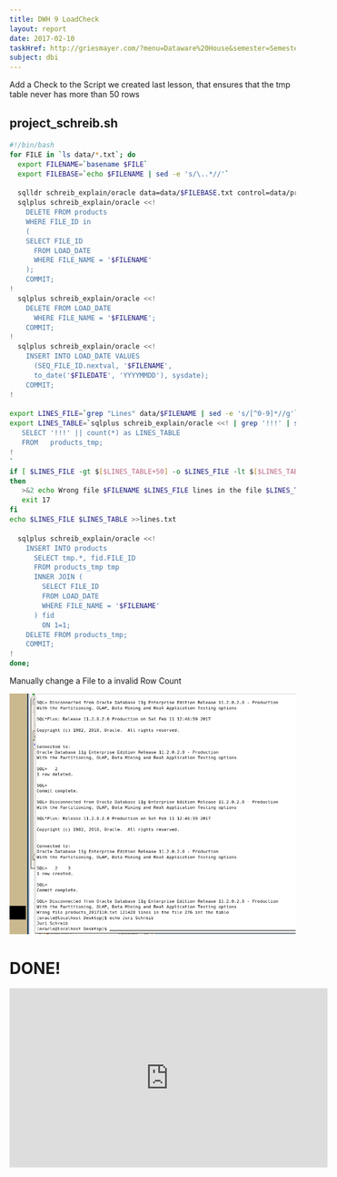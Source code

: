 ```yaml
---
title: DWH 9 LoadCheck
layout: report
date: 2017-02-10
taskHref: http://griesmayer.com/?menu=Dataware%20House&semester=Semester_5&topic=09_LoadCheck
subject: dbi
---
```


Add a Check to the Script we created last lesson, that ensures that the tmp table never has more than 50 rows

## project_schreib.sh

```bash
#!/bin/bash
for FILE in `ls data/*.txt`; do
  export FILENAME=`basename $FILE`
  export FILEBASE=`echo $FILENAME | sed -e 's/\..*//'`

  sqlldr schreib_explain/oracle data=data/$FILEBASE.txt control=data/products_schreib.ldr log=data/log/$FILEBASE.log bad=data/log/$FILEBASE.bad errors=20
  sqlplus schreib_explain/oracle <<!
    DELETE FROM products
    WHERE FILE_ID in
    (
    SELECT FILE_ID
      FROM LOAD_DATE
      WHERE FILE_NAME = '$FILENAME'
    );
    COMMIT;
!
  sqlplus schreib_explain/oracle <<!
    DELETE FROM LOAD_DATE
      WHERE FILE_NAME = '$FILENAME';
    COMMIT;
!
  sqlplus schreib_explain/oracle <<!
    INSERT INTO LOAD_DATE VALUES
      (SEQ_FILE_ID.nextval, '$FILENAME',
      to_date('$FILEDATE', 'YYYYMMDD'), sysdate);
    COMMIT;
!

export LINES_FILE=`grep "Lines" data/$FILENAME | sed -e 's/[^0-9]*//g'`
export LINES_TABLE=`sqlplus schreib_explain/oracle <<! | grep '!!!' | sed -e 's/[^0-9]*//g'
   SELECT '!!!' || count(*) as LINES_TABLE
   FROM   products_tmp;
!
`
if [ $LINES_FILE -gt $[$LINES_TABLE+50] -o $LINES_FILE -lt $[$LINES_TABLE-50] ]
then
   >&2 echo Wrong file $FILENAME $LINES_FILE lines in the file $LINES_TABLE int the table
   exit 17
fi
echo $LINES_FILE $LINES_TABLE >>lines.txt

  sqlplus schreib_explain/oracle <<!
    INSERT INTO products
      SELECT tmp.*, fid.FILE_ID
      FROM products_tmp tmp
      INNER JOIN (
        SELECT FILE_ID
        FROM LOAD_DATE
        WHERE FILE_NAME = '$FILENAME'
      ) fid
        ON 1=1;
    DELETE FROM products_tmp;
    COMMIT;
!
done;
```

Manually change a File to a invalid Row Count

![](20170211_882x741.png)

# DONE!

<iframe width="560" height="315" src="https://www.youtube.com/embed/3GwjfUFyY6M" frameborder="0" allowfullscreen style="margin: 0 auto; display: block;"></iframe>
